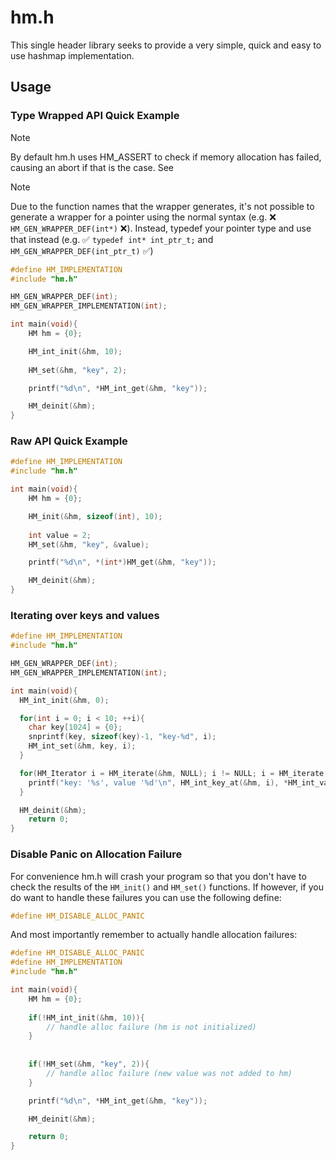 # hm.h

This single header library seeks to provide a very simple, quick and easy to use hashmap implementation.

## Usage

### Type Wrapped API Quick Example

> [!NOTE]
> By default hm.h uses HM_ASSERT to check if memory allocation has failed, causing an abort if that is the case.
> See [](#Disable-Panic-on-Allocation-Failure)

> [!NOTE]
> Due to the function names that the wrapper generates, it's not possible to generate a wrapper for a pointer using the normal syntax (e.g. :x: `HM_GEN_WRAPPER_DEF(int*)` :x:).
> Instead, typedef your pointer type and use that instead (e.g. :white_check_mark: `typedef int* int_ptr_t;` and `HM_GEN_WRAPPER_DEF(int_ptr_t)` :white_check_mark:) 

```c
#define HM_IMPLEMENTATION
#include "hm.h"

HM_GEN_WRAPPER_DEF(int);
HM_GEN_WRAPPER_IMPLEMENTATION(int);

int main(void){
    HM hm = {0};

    HM_int_init(&hm, 10); 
    
    HM_set(&hm, "key", 2);

    printf("%d\n", *HM_int_get(&hm, "key"));

    HM_deinit(&hm);
}

```

### Raw API Quick Example

```c
#define HM_IMPLEMENTATION
#include "hm.h"

int main(void){
    HM hm = {0};

    HM_init(&hm, sizeof(int), 10); 
    
    int value = 2;
    HM_set(&hm, "key", &value);

    printf("%d\n", *(int*)HM_get(&hm, "key"));

    HM_deinit(&hm);
}
```

### Iterating over keys and values

```c
#define HM_IMPLEMENTATION
#include "hm.h"

HM_GEN_WRAPPER_DEF(int);
HM_GEN_WRAPPER_IMPLEMENTATION(int);

int main(void){
  HM_int_init(&hm, 0);

  for(int i = 0; i < 10; ++i){
    char key[1024] = {0};
    snprintf(key, sizeof(key)-1, "key-%d", i);
    HM_int_set(&hm, key, i);
  }

  for(HM_Iterator i = HM_iterate(&hm, NULL); i != NULL; i = HM_iterate(&hm, i)){
    printf("key: '%s', value '%d'\n", HM_int_key_at(&hm, i), *HM_int_value_at(&hm, i));
  }

  HM_deinit(&hm);
    return 0;
}
```

### Disable Panic on Allocation Failure

For convenience hm.h will crash your program so that you don't have to check the results of the `HM_init()` and `HM_set()` functions. 
If however, if you do want to handle these failures you can use the following define:

```c
#define HM_DISABLE_ALLOC_PANIC
```

And most importantly remember to actually handle allocation failures:

```c
#define HM_DISABLE_ALLOC_PANIC
#define HM_IMPLEMENTATION
#include "hm.h"

int main(void){
    HM hm = {0};
    
    if(!HM_int_init(&hm, 10)){
        // handle alloc failure (hm is not initialized)
    }
    
    
    if(!HM_set(&hm, "key", 2)){
        // handle alloc failure (new value was not added to hm)
    }

    printf("%d\n", *HM_int_get(&hm, "key"));

    HM_deinit(&hm);

    return 0;
}
```

